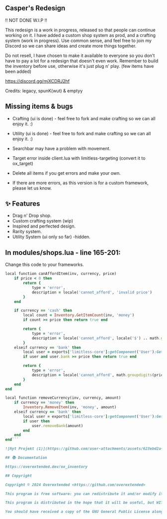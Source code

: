 
## Casper's Redesign
!! NOT DONE W.I.P !!

This redesign is a work in progress, released so that people can continue working on it. I have added a custom shop system as prod, and a crafting system (work in progress).
Use common sense, and feel free to join my Discord so we can share ideas and create more things together.

Do not resell, I have chosen to make it available to everyone so you don't have to pay a lot for a redesign that doesn't even work.
Remember to build the inventory before use, otherwise it's just plug n' play. (few items have been added)

https://discord.gg/mjXCDRJ2hf

Credits:
legacy, spunK(wut) & emptyy

## Missing items & bugs

- Crafting (ui is done) - feel free to fork and make crafting so we can all enjoy it. :)
- Utility (ui is done) - feel free to fork and make crafting so we can all enjoy it. :)
- Searchbar may have a problem with movement.

- Target error inside client.lua with limitless-targeting (convert it to ox_target)
- Delete all items if you get errors and make your own.
- If there are more errors, as this version is for a custom framework, please let us know.

## ✨ Features

- Drag n' Drop shop.
- Custom crafting system (wip)
- Inspired and perfected design.
- Rarity system.
- Utility System (ui only so far) -hidden.

## In modules/shops.lua - line 165-201:
Change this code to your frameworks.

```ruby
local function canAffordItem(inv, currency, price)
    if price < 0 then
        return {
            type = 'error',
            description = locale('cannot_afford', 'invalid price')
        }
    end

    if currency == 'cash' then
        local count = Inventory.GetItemCount(inv, 'money')
        if count >= price then return true end

        return {
            type = 'error',
            description = locale('cannot_afford', locale('$') .. math.groupdigits(price))
        }
    elseif currency == 'bank' then
        local user = exports['limitless-core']:getComponent('User'):GetPlayer(inv.id)
        if user and user.bank >= price then return true end

        return {
            type = 'error',
            description = locale('cannot_afford', math.groupdigits(price) .. ' Bank')
        }
	end
end

local function removeCurrency(inv, currency, amount)
    if currency == 'money' then
        Inventory.RemoveItem(inv, 'money', amount)
    elseif currency == 'bank' then
        local user = exports['limitless-core']:getComponent('User'):GetPlayer(inv.id)
        if user then
            user.removeBank(amount)
        end
    end
end```

![Nyt Projekt (1)](https://github.com/user-attachments/assets/623ebd2a-7a14-416b-818e-d8d1a8da7a25)

## 📚 Documentation

https://overextended.dev/ox_inventory

## Copyright

Copyright © 2024 Overextended <https://github.com/overextended>

This program is free software: you can redistribute it and/or modify it under the terms of the GNU General Public License as published by the Free Software Foundation, either version 3 of the License, or (at your option) any later version.

This program is distributed in the hope that it will be useful, but WITHOUT ANY WARRANTY; without even the implied warranty of MERCHANTABILITY or FITNESS FOR A PARTICULAR PURPOSE. See the GNU General Public License for more details.

You should have received a copy of the GNU General Public License along with this program. If not, see <https://www.gnu.org/licenses/>.
